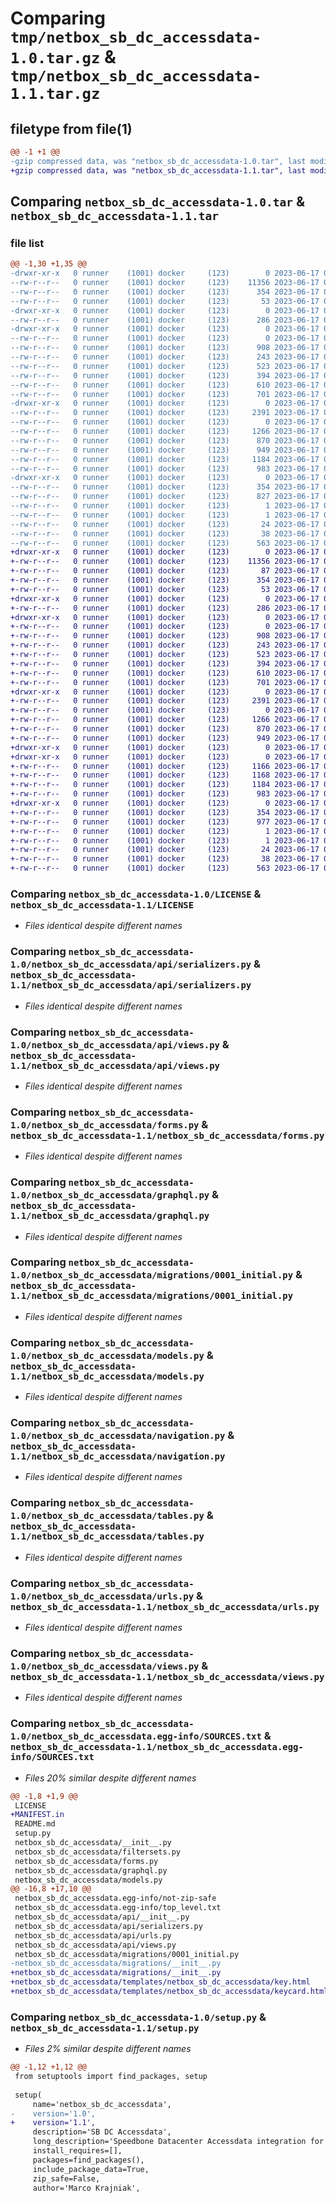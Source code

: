 # Comparing `tmp/netbox_sb_dc_accessdata-1.0.tar.gz` & `tmp/netbox_sb_dc_accessdata-1.1.tar.gz`

## filetype from file(1)

```diff
@@ -1 +1 @@
-gzip compressed data, was "netbox_sb_dc_accessdata-1.0.tar", last modified: Sat Jun 17 01:21:39 2023, max compression
+gzip compressed data, was "netbox_sb_dc_accessdata-1.1.tar", last modified: Sat Jun 17 01:47:46 2023, max compression
```

## Comparing `netbox_sb_dc_accessdata-1.0.tar` & `netbox_sb_dc_accessdata-1.1.tar`

### file list

```diff
@@ -1,30 +1,35 @@
-drwxr-xr-x   0 runner    (1001) docker     (123)        0 2023-06-17 01:21:39.689081 netbox_sb_dc_accessdata-1.0/
--rw-r--r--   0 runner    (1001) docker     (123)    11356 2023-06-17 01:21:30.000000 netbox_sb_dc_accessdata-1.0/LICENSE
--rw-r--r--   0 runner    (1001) docker     (123)      354 2023-06-17 01:21:39.689081 netbox_sb_dc_accessdata-1.0/PKG-INFO
--rw-r--r--   0 runner    (1001) docker     (123)       53 2023-06-17 01:21:30.000000 netbox_sb_dc_accessdata-1.0/README.md
-drwxr-xr-x   0 runner    (1001) docker     (123)        0 2023-06-17 01:21:39.689081 netbox_sb_dc_accessdata-1.0/netbox_sb_dc_accessdata/
--rw-r--r--   0 runner    (1001) docker     (123)      286 2023-06-17 01:21:30.000000 netbox_sb_dc_accessdata-1.0/netbox_sb_dc_accessdata/__init__.py
-drwxr-xr-x   0 runner    (1001) docker     (123)        0 2023-06-17 01:21:39.689081 netbox_sb_dc_accessdata-1.0/netbox_sb_dc_accessdata/api/
--rw-r--r--   0 runner    (1001) docker     (123)        0 2023-06-17 01:21:30.000000 netbox_sb_dc_accessdata-1.0/netbox_sb_dc_accessdata/api/__init__.py
--rw-r--r--   0 runner    (1001) docker     (123)      908 2023-06-17 01:21:30.000000 netbox_sb_dc_accessdata-1.0/netbox_sb_dc_accessdata/api/serializers.py
--rw-r--r--   0 runner    (1001) docker     (123)      243 2023-06-17 01:21:30.000000 netbox_sb_dc_accessdata-1.0/netbox_sb_dc_accessdata/api/urls.py
--rw-r--r--   0 runner    (1001) docker     (123)      523 2023-06-17 01:21:30.000000 netbox_sb_dc_accessdata-1.0/netbox_sb_dc_accessdata/api/views.py
--rw-r--r--   0 runner    (1001) docker     (123)      394 2023-06-17 01:21:30.000000 netbox_sb_dc_accessdata-1.0/netbox_sb_dc_accessdata/filtersets.py
--rw-r--r--   0 runner    (1001) docker     (123)      610 2023-06-17 01:21:30.000000 netbox_sb_dc_accessdata-1.0/netbox_sb_dc_accessdata/forms.py
--rw-r--r--   0 runner    (1001) docker     (123)      701 2023-06-17 01:21:30.000000 netbox_sb_dc_accessdata-1.0/netbox_sb_dc_accessdata/graphql.py
-drwxr-xr-x   0 runner    (1001) docker     (123)        0 2023-06-17 01:21:39.689081 netbox_sb_dc_accessdata-1.0/netbox_sb_dc_accessdata/migrations/
--rw-r--r--   0 runner    (1001) docker     (123)     2391 2023-06-17 01:21:30.000000 netbox_sb_dc_accessdata-1.0/netbox_sb_dc_accessdata/migrations/0001_initial.py
--rw-r--r--   0 runner    (1001) docker     (123)        0 2023-06-17 01:21:30.000000 netbox_sb_dc_accessdata-1.0/netbox_sb_dc_accessdata/migrations/__init__.py
--rw-r--r--   0 runner    (1001) docker     (123)     1266 2023-06-17 01:21:30.000000 netbox_sb_dc_accessdata-1.0/netbox_sb_dc_accessdata/models.py
--rw-r--r--   0 runner    (1001) docker     (123)      870 2023-06-17 01:21:30.000000 netbox_sb_dc_accessdata-1.0/netbox_sb_dc_accessdata/navigation.py
--rw-r--r--   0 runner    (1001) docker     (123)      949 2023-06-17 01:21:30.000000 netbox_sb_dc_accessdata-1.0/netbox_sb_dc_accessdata/tables.py
--rw-r--r--   0 runner    (1001) docker     (123)     1184 2023-06-17 01:21:30.000000 netbox_sb_dc_accessdata-1.0/netbox_sb_dc_accessdata/urls.py
--rw-r--r--   0 runner    (1001) docker     (123)      983 2023-06-17 01:21:30.000000 netbox_sb_dc_accessdata-1.0/netbox_sb_dc_accessdata/views.py
-drwxr-xr-x   0 runner    (1001) docker     (123)        0 2023-06-17 01:21:39.689081 netbox_sb_dc_accessdata-1.0/netbox_sb_dc_accessdata.egg-info/
--rw-r--r--   0 runner    (1001) docker     (123)      354 2023-06-17 01:21:39.000000 netbox_sb_dc_accessdata-1.0/netbox_sb_dc_accessdata.egg-info/PKG-INFO
--rw-r--r--   0 runner    (1001) docker     (123)      827 2023-06-17 01:21:39.000000 netbox_sb_dc_accessdata-1.0/netbox_sb_dc_accessdata.egg-info/SOURCES.txt
--rw-r--r--   0 runner    (1001) docker     (123)        1 2023-06-17 01:21:39.000000 netbox_sb_dc_accessdata-1.0/netbox_sb_dc_accessdata.egg-info/dependency_links.txt
--rw-r--r--   0 runner    (1001) docker     (123)        1 2023-06-17 01:21:39.000000 netbox_sb_dc_accessdata-1.0/netbox_sb_dc_accessdata.egg-info/not-zip-safe
--rw-r--r--   0 runner    (1001) docker     (123)       24 2023-06-17 01:21:39.000000 netbox_sb_dc_accessdata-1.0/netbox_sb_dc_accessdata.egg-info/top_level.txt
--rw-r--r--   0 runner    (1001) docker     (123)       38 2023-06-17 01:21:39.689081 netbox_sb_dc_accessdata-1.0/setup.cfg
--rw-r--r--   0 runner    (1001) docker     (123)      563 2023-06-17 01:21:30.000000 netbox_sb_dc_accessdata-1.0/setup.py
+drwxr-xr-x   0 runner    (1001) docker     (123)        0 2023-06-17 01:47:46.328915 netbox_sb_dc_accessdata-1.1/
+-rw-r--r--   0 runner    (1001) docker     (123)    11356 2023-06-17 01:47:34.000000 netbox_sb_dc_accessdata-1.1/LICENSE
+-rw-r--r--   0 runner    (1001) docker     (123)       87 2023-06-17 01:47:34.000000 netbox_sb_dc_accessdata-1.1/MANIFEST.in
+-rw-r--r--   0 runner    (1001) docker     (123)      354 2023-06-17 01:47:46.328915 netbox_sb_dc_accessdata-1.1/PKG-INFO
+-rw-r--r--   0 runner    (1001) docker     (123)       53 2023-06-17 01:47:34.000000 netbox_sb_dc_accessdata-1.1/README.md
+drwxr-xr-x   0 runner    (1001) docker     (123)        0 2023-06-17 01:47:46.328915 netbox_sb_dc_accessdata-1.1/netbox_sb_dc_accessdata/
+-rw-r--r--   0 runner    (1001) docker     (123)      286 2023-06-17 01:47:34.000000 netbox_sb_dc_accessdata-1.1/netbox_sb_dc_accessdata/__init__.py
+drwxr-xr-x   0 runner    (1001) docker     (123)        0 2023-06-17 01:47:46.328915 netbox_sb_dc_accessdata-1.1/netbox_sb_dc_accessdata/api/
+-rw-r--r--   0 runner    (1001) docker     (123)        0 2023-06-17 01:47:34.000000 netbox_sb_dc_accessdata-1.1/netbox_sb_dc_accessdata/api/__init__.py
+-rw-r--r--   0 runner    (1001) docker     (123)      908 2023-06-17 01:47:34.000000 netbox_sb_dc_accessdata-1.1/netbox_sb_dc_accessdata/api/serializers.py
+-rw-r--r--   0 runner    (1001) docker     (123)      243 2023-06-17 01:47:34.000000 netbox_sb_dc_accessdata-1.1/netbox_sb_dc_accessdata/api/urls.py
+-rw-r--r--   0 runner    (1001) docker     (123)      523 2023-06-17 01:47:34.000000 netbox_sb_dc_accessdata-1.1/netbox_sb_dc_accessdata/api/views.py
+-rw-r--r--   0 runner    (1001) docker     (123)      394 2023-06-17 01:47:34.000000 netbox_sb_dc_accessdata-1.1/netbox_sb_dc_accessdata/filtersets.py
+-rw-r--r--   0 runner    (1001) docker     (123)      610 2023-06-17 01:47:34.000000 netbox_sb_dc_accessdata-1.1/netbox_sb_dc_accessdata/forms.py
+-rw-r--r--   0 runner    (1001) docker     (123)      701 2023-06-17 01:47:34.000000 netbox_sb_dc_accessdata-1.1/netbox_sb_dc_accessdata/graphql.py
+drwxr-xr-x   0 runner    (1001) docker     (123)        0 2023-06-17 01:47:46.328915 netbox_sb_dc_accessdata-1.1/netbox_sb_dc_accessdata/migrations/
+-rw-r--r--   0 runner    (1001) docker     (123)     2391 2023-06-17 01:47:34.000000 netbox_sb_dc_accessdata-1.1/netbox_sb_dc_accessdata/migrations/0001_initial.py
+-rw-r--r--   0 runner    (1001) docker     (123)        0 2023-06-17 01:47:34.000000 netbox_sb_dc_accessdata-1.1/netbox_sb_dc_accessdata/migrations/__init__.py
+-rw-r--r--   0 runner    (1001) docker     (123)     1266 2023-06-17 01:47:34.000000 netbox_sb_dc_accessdata-1.1/netbox_sb_dc_accessdata/models.py
+-rw-r--r--   0 runner    (1001) docker     (123)      870 2023-06-17 01:47:34.000000 netbox_sb_dc_accessdata-1.1/netbox_sb_dc_accessdata/navigation.py
+-rw-r--r--   0 runner    (1001) docker     (123)      949 2023-06-17 01:47:34.000000 netbox_sb_dc_accessdata-1.1/netbox_sb_dc_accessdata/tables.py
+drwxr-xr-x   0 runner    (1001) docker     (123)        0 2023-06-17 01:47:46.324915 netbox_sb_dc_accessdata-1.1/netbox_sb_dc_accessdata/templates/
+drwxr-xr-x   0 runner    (1001) docker     (123)        0 2023-06-17 01:47:46.328915 netbox_sb_dc_accessdata-1.1/netbox_sb_dc_accessdata/templates/netbox_sb_dc_accessdata/
+-rw-r--r--   0 runner    (1001) docker     (123)     1166 2023-06-17 01:47:34.000000 netbox_sb_dc_accessdata-1.1/netbox_sb_dc_accessdata/templates/netbox_sb_dc_accessdata/key.html
+-rw-r--r--   0 runner    (1001) docker     (123)     1168 2023-06-17 01:47:34.000000 netbox_sb_dc_accessdata-1.1/netbox_sb_dc_accessdata/templates/netbox_sb_dc_accessdata/keycard.html
+-rw-r--r--   0 runner    (1001) docker     (123)     1184 2023-06-17 01:47:34.000000 netbox_sb_dc_accessdata-1.1/netbox_sb_dc_accessdata/urls.py
+-rw-r--r--   0 runner    (1001) docker     (123)      983 2023-06-17 01:47:34.000000 netbox_sb_dc_accessdata-1.1/netbox_sb_dc_accessdata/views.py
+drwxr-xr-x   0 runner    (1001) docker     (123)        0 2023-06-17 01:47:46.328915 netbox_sb_dc_accessdata-1.1/netbox_sb_dc_accessdata.egg-info/
+-rw-r--r--   0 runner    (1001) docker     (123)      354 2023-06-17 01:47:46.000000 netbox_sb_dc_accessdata-1.1/netbox_sb_dc_accessdata.egg-info/PKG-INFO
+-rw-r--r--   0 runner    (1001) docker     (123)      977 2023-06-17 01:47:46.000000 netbox_sb_dc_accessdata-1.1/netbox_sb_dc_accessdata.egg-info/SOURCES.txt
+-rw-r--r--   0 runner    (1001) docker     (123)        1 2023-06-17 01:47:46.000000 netbox_sb_dc_accessdata-1.1/netbox_sb_dc_accessdata.egg-info/dependency_links.txt
+-rw-r--r--   0 runner    (1001) docker     (123)        1 2023-06-17 01:47:46.000000 netbox_sb_dc_accessdata-1.1/netbox_sb_dc_accessdata.egg-info/not-zip-safe
+-rw-r--r--   0 runner    (1001) docker     (123)       24 2023-06-17 01:47:46.000000 netbox_sb_dc_accessdata-1.1/netbox_sb_dc_accessdata.egg-info/top_level.txt
+-rw-r--r--   0 runner    (1001) docker     (123)       38 2023-06-17 01:47:46.328915 netbox_sb_dc_accessdata-1.1/setup.cfg
+-rw-r--r--   0 runner    (1001) docker     (123)      563 2023-06-17 01:47:34.000000 netbox_sb_dc_accessdata-1.1/setup.py
```

### Comparing `netbox_sb_dc_accessdata-1.0/LICENSE` & `netbox_sb_dc_accessdata-1.1/LICENSE`

 * *Files identical despite different names*

### Comparing `netbox_sb_dc_accessdata-1.0/netbox_sb_dc_accessdata/api/serializers.py` & `netbox_sb_dc_accessdata-1.1/netbox_sb_dc_accessdata/api/serializers.py`

 * *Files identical despite different names*

### Comparing `netbox_sb_dc_accessdata-1.0/netbox_sb_dc_accessdata/api/views.py` & `netbox_sb_dc_accessdata-1.1/netbox_sb_dc_accessdata/api/views.py`

 * *Files identical despite different names*

### Comparing `netbox_sb_dc_accessdata-1.0/netbox_sb_dc_accessdata/forms.py` & `netbox_sb_dc_accessdata-1.1/netbox_sb_dc_accessdata/forms.py`

 * *Files identical despite different names*

### Comparing `netbox_sb_dc_accessdata-1.0/netbox_sb_dc_accessdata/graphql.py` & `netbox_sb_dc_accessdata-1.1/netbox_sb_dc_accessdata/graphql.py`

 * *Files identical despite different names*

### Comparing `netbox_sb_dc_accessdata-1.0/netbox_sb_dc_accessdata/migrations/0001_initial.py` & `netbox_sb_dc_accessdata-1.1/netbox_sb_dc_accessdata/migrations/0001_initial.py`

 * *Files identical despite different names*

### Comparing `netbox_sb_dc_accessdata-1.0/netbox_sb_dc_accessdata/models.py` & `netbox_sb_dc_accessdata-1.1/netbox_sb_dc_accessdata/models.py`

 * *Files identical despite different names*

### Comparing `netbox_sb_dc_accessdata-1.0/netbox_sb_dc_accessdata/navigation.py` & `netbox_sb_dc_accessdata-1.1/netbox_sb_dc_accessdata/navigation.py`

 * *Files identical despite different names*

### Comparing `netbox_sb_dc_accessdata-1.0/netbox_sb_dc_accessdata/tables.py` & `netbox_sb_dc_accessdata-1.1/netbox_sb_dc_accessdata/tables.py`

 * *Files identical despite different names*

### Comparing `netbox_sb_dc_accessdata-1.0/netbox_sb_dc_accessdata/urls.py` & `netbox_sb_dc_accessdata-1.1/netbox_sb_dc_accessdata/urls.py`

 * *Files identical despite different names*

### Comparing `netbox_sb_dc_accessdata-1.0/netbox_sb_dc_accessdata/views.py` & `netbox_sb_dc_accessdata-1.1/netbox_sb_dc_accessdata/views.py`

 * *Files identical despite different names*

### Comparing `netbox_sb_dc_accessdata-1.0/netbox_sb_dc_accessdata.egg-info/SOURCES.txt` & `netbox_sb_dc_accessdata-1.1/netbox_sb_dc_accessdata.egg-info/SOURCES.txt`

 * *Files 20% similar despite different names*

```diff
@@ -1,8 +1,9 @@
 LICENSE
+MANIFEST.in
 README.md
 setup.py
 netbox_sb_dc_accessdata/__init__.py
 netbox_sb_dc_accessdata/filtersets.py
 netbox_sb_dc_accessdata/forms.py
 netbox_sb_dc_accessdata/graphql.py
 netbox_sb_dc_accessdata/models.py
@@ -16,8 +17,10 @@
 netbox_sb_dc_accessdata.egg-info/not-zip-safe
 netbox_sb_dc_accessdata.egg-info/top_level.txt
 netbox_sb_dc_accessdata/api/__init__.py
 netbox_sb_dc_accessdata/api/serializers.py
 netbox_sb_dc_accessdata/api/urls.py
 netbox_sb_dc_accessdata/api/views.py
 netbox_sb_dc_accessdata/migrations/0001_initial.py
-netbox_sb_dc_accessdata/migrations/__init__.py
+netbox_sb_dc_accessdata/migrations/__init__.py
+netbox_sb_dc_accessdata/templates/netbox_sb_dc_accessdata/key.html
+netbox_sb_dc_accessdata/templates/netbox_sb_dc_accessdata/keycard.html
```

### Comparing `netbox_sb_dc_accessdata-1.0/setup.py` & `netbox_sb_dc_accessdata-1.1/setup.py`

 * *Files 2% similar despite different names*

```diff
@@ -1,12 +1,12 @@
 from setuptools import find_packages, setup
 
 setup(
     name='netbox_sb_dc_accessdata',
-    version='1.0',
+    version='1.1',
     description='SB DC Accessdata',
     long_description='Speedbone Datacenter Accessdata integration for netbox via plugin',
     install_requires=[],
     packages=find_packages(),
     include_package_data=True,
     zip_safe=False,
     author='Marco Krajniak',
```

